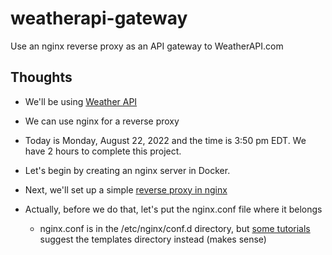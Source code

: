 # weatherapi-gateway

Use an nginx reverse proxy as an API gateway to WeatherAPI.com

## Thoughts

- We'll be using [Weather API](https://www.weatherapi.com/docs/)
- We can use nginx for a reverse proxy

- Today is Monday, August 22, 2022 and the time is 3:50 pm EDT. We have 2 hours to complete this project.
- Let's begin by creating an nginx server in Docker.
- Next, we'll set up a simple [reverse proxy in nginx](https://docs.nginx.com/nginx/admin-guide/web-server/reverse-proxy/)
- Actually, before we do that, let's put the nginx.conf file where it belongs
  - nginx.conf is in the /etc/nginx/conf.d directory, but [some tutorials](https://aws.amazon.com/getting-started/hands-on/setup-an-nginx-reverse-proxy/) suggest the templates directory instead (makes sense)
